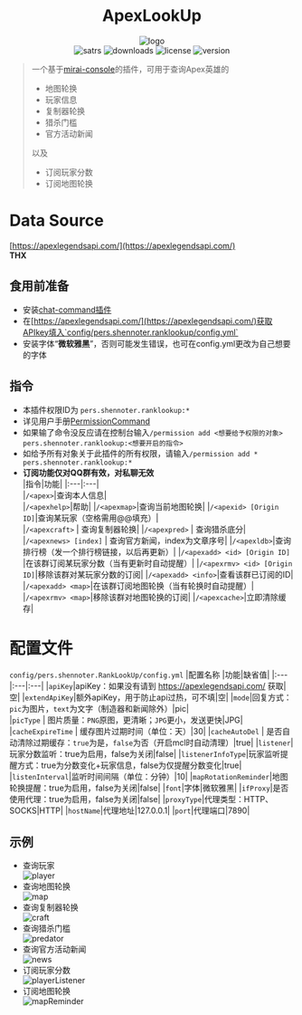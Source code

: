 <div align="center">
  
  
# ApexLookUp
![logo](https://github.com/Shennoter/ApexRankLookUp/blob/main/logo200.png)  
![satrs](https://img.shields.io/github/stars/Shennoter/ApexRankLookUp.svg?style=for-the-badge&color=yellow)
![downloads](https://shields.io/github/downloads/Shennoter/ApexRankLookUp/total.svg?style=for-the-badge)
![license](https://shields.io/github/license/Shennoter/ApexRankLookUp.svg?style=for-the-badge)
![version](https://shields.io/github/v/release/Shennoter/ApexRankLookUp?display_name=tag&style=for-the-badge&color=ff69b4)
  
</div>


> 一个基于[mirai-console](https://github.com/mamoe/mirai)的插件，可用于查询Apex英雄的
> - 地图轮换
> - 玩家信息
> - 复制器轮换
> - 猎杀门槛
> - 官方活动新闻  
>    
> 以及
> - 订阅玩家分数
> - 订阅地图轮换
# Data Source
[https://apexlegendsapi.com/](https://apexlegendsapi.com/)  
**THX**
## 食用前准备
- 安装[chat-command插件](https://github.com/project-mirai/chat-command) 
- 在[https://apexlegendsapi.com/](https://apexlegendsapi.com/)获取APIkey填入`config/pers.shennoter.ranklookup/config.yml`
- 安装字体“**微软雅黑**”，否则可能发生错误，也可在config.yml更改为自己想要的字体
## 指令
- 本插件权限ID为 `pers.shennoter.ranklookup:*`     
- 详见用户手册[PermissionCommand](https://github.com/mamoe/mirai/blob/dev/mirai-console/docs/BuiltInCommands.md#permissioncommand)  
- 如果输了命令没反应请在控制台输入`/permission add <想要给予权限的对象> pers.shennoter.ranklookup:<想要开启的指令>`  
- 如给予所有对象关于此插件的所有权限，请输入`/permission add * pers.shennoter.ranklookup:*`  
- **订阅功能仅对QQ群有效，对私聊无效**  
|指令|功能|
|:---|:---|  
|`/<apex>`|查询本人信息|  
|`/<apexhelp>`|帮助|
|`/<apexmap>`|查询当前地图轮换|
|`/<apexid> [Origin ID]`|查询某玩家（空格需用@@填充）|  
|`/<apexcraft>` | 查询复制器轮换|
|`/<apexpred>` | 查询猎杀底分|
|`/<apexnews> [index]` | 查询官方新闻，index为文章序号|
|`/<apexldb>`|查询排行榜（发一个排行榜链接，以后再更新）|
|`/<apexadd> <id> [Origin ID] `|在该群订阅某玩家分数（当有更新时自动提醒）|
|`/<apexrmv> <id> [Origin ID]`|移除该群对某玩家分数的订阅|
|`/<apexadd> <info>`|查看该群已订阅的ID|  
|`/<apexadd> <map>`|在该群订阅地图轮换（当有轮换时自动提醒）|
|`/<apexrmv> <map>`|移除该群对地图轮换的订阅|
|`/<apexcache>`|立即清除缓存| 
 
# 配置文件  
`config/pers.shennoter.RankLookUp/config.yml`
|配置名称 |功能|缺省值|
|:---|:---|:---|
|`apiKey`|apiKey：如果没有请到 https://apexlegendsapi.com/ 获取|空|
|`extendApiKey`|额外apiKey，用于防止api过热，可不填|空|
|`mode`|回复方式： `pic`为图片，`text`为文字（制造器和新闻除外）|pic|  
|`picType` | 图片质量：`PNG`原图，更清晰；`JPG`更小，发送更快|JPG|
|`cacheExpireTime` | 缓存图片过期时间（单位：天）|30|
|`cacheAutoDel` | 是否自动清除过期缓存：`true`为是，`false`为否（开启mcl时自动清理）|true|
|`listener`|玩家分数监听：true为启用，false为关闭|false|
|`listenerInfoType`|玩家监听提醒方式：true为分数变化+玩家信息，false为仅提醒分数变化|true|
|`listenInterval`|监听时间间隔（单位：分钟）|10|
|`mapRotationReminder`|地图轮换提醒：true为启用，false为关闭|false|
|`font`|字体|微软雅黑|
|`ifProxy`|是否使用代理：true为启用，false为关闭|false|
|`proxyType`|代理类型：HTTP、SOCKS|HTTP|
|`hostName`|代理地址|127.0.0.1|
|`port`|代理端口|7890|
## 示例  
- 查询玩家  
  ![player](https://github.com/Shennoter/ApexRankLookUp/blob/main/player.png)
- 查询地图轮换  
  ![map](https://github.com/Shennoter/ApexRankLookUp/blob/main/map.png)
- 查询复制器轮换  
  ![craft](https://github.com/Shennoter/ApexRankLookUp/blob/main/craft.png)
- 查询猎杀门槛  
  ![predator](https://github.com/Shennoter/ApexRankLookUp/blob/main/predatoreg.png)
- 查询官方活动新闻  
  ![news](https://github.com/Shennoter/ApexRankLookUp/blob/main/news.png)
- 订阅玩家分数  
  ![playerListener](https://github.com/Shennoter/ApexRankLookUp/blob/main/playerListener.png)
- 订阅地图轮换  
  ![mapReminder](https://github.com/Shennoter/ApexRankLookUp/blob/main/mapReminder.png)
